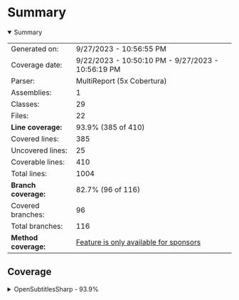 # Summary
<details open><summary>Summary</summary>

|||
|:---|:---|
| Generated on: | 9/27/2023 - 10:56:55 PM |
| Coverage date: | 9/22/2023 - 10:50:10 PM - 9/27/2023 - 10:56:19 PM |
| Parser: | MultiReport (5x Cobertura) |
| Assemblies: | 1 |
| Classes: | 29 |
| Files: | 22 |
| **Line coverage:** | 93.9% (385 of 410) |
| Covered lines: | 385 |
| Uncovered lines: | 25 |
| Coverable lines: | 410 |
| Total lines: | 1004 |
| **Branch coverage:** | 82.7% (96 of 116) |
| Covered branches: | 96 |
| Total branches: | 116 |
| **Method coverage:** | [Feature is only available for sponsors](https://reportgenerator.io/pro) |

</details>

## Coverage
<details><summary>OpenSubtitlesSharp - 93.9%</summary>

|**Name**|**Line**|**Branch**|
|:---|---:|---:|
|**OpenSubtitlesSharp**|**93.9%**|**82.7%**|
|OpenSubtitlesSharp.Attributes.DictionaryValueAttribute|100%|87.5%|
|OpenSubtitlesSharp.DictionaryConverters.ExcludeIncludeValueConverter|100%|100%|
|OpenSubtitlesSharp.DictionaryConverters.IncludeOnlyValueConverter|100%|100%|
|OpenSubtitlesSharp.DictionaryConverters.OrderedCsvValueConverter|100%|66.6%|
|OpenSubtitlesSharp.DownloadInfo|100%||
|OpenSubtitlesSharp.DownloadParameters|100%||
|OpenSubtitlesSharp.Dtos.ErrorResponse|100%||
|OpenSubtitlesSharp.Extensions.DictionaryValueExtensions|95.5%|92.3%|
|OpenSubtitlesSharp.Extensions.HttpResponseMessageExtensions|100%|85.7%|
|OpenSubtitlesSharp.FeatureDetails|100%||
|OpenSubtitlesSharp.LanguagesResponse|100%||
|OpenSubtitlesSharp.LoginInfo|100%||
|OpenSubtitlesSharp.MessageResponse|100%||
|OpenSubtitlesSharp.OpenSubtitlesClient|89.1%|73.8%|
|OpenSubtitlesSharp.RelatedLink|100%||
|OpenSubtitlesSharp.RequestFailedException|50%||
|OpenSubtitlesSharp.SearchParameters|100%||
|OpenSubtitlesSharp.SearchResult|100%||
|OpenSubtitlesSharp.Services.FileSystemService|100%||
|OpenSubtitlesSharp.Services.MovieHasherService|100%|83.3%|
|OpenSubtitlesSharp.Subtitle|100%||
|OpenSubtitlesSharp.SubtitleFileInfo|100%||
|OpenSubtitlesSharp.SubtitleFormatsData|100%||
|OpenSubtitlesSharp.SubtitleFormatsResponse|100%||
|OpenSubtitlesSharp.SubtitleInformation|100%||
|OpenSubtitlesSharp.SubtitleLanguage|100%||
|OpenSubtitlesSharp.Uploader|100%||
|OpenSubtitlesSharp.UserInfo|100%||
|OpenSubtitlesSharp.UserInfoResponse|100%||

</details>
